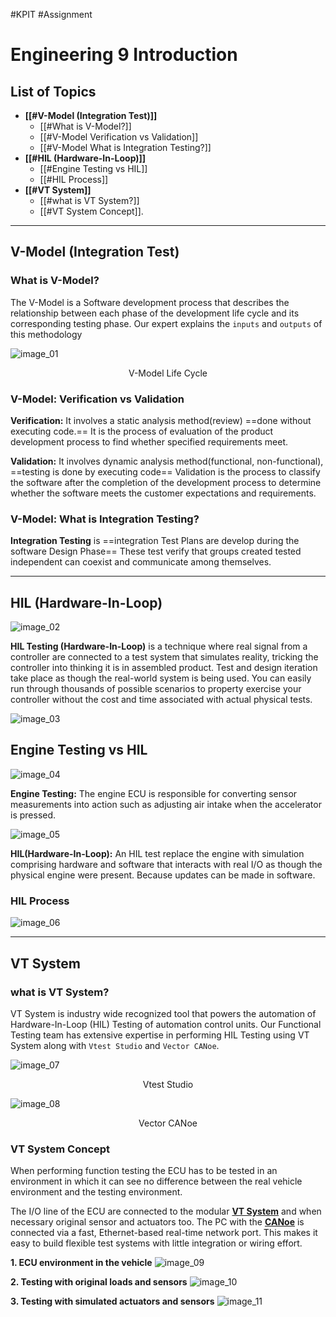 #KPIT #Assignment 

# Engineering 9 Introduction

## List of Topics

- **[[#V-Model (Integration Test)]]**
	- [[#What is V-Model?]]
	- [[#V-Model Verification vs Validation]]
	- [[#V-Model What is Integration Testing?]]
- **[[#HIL (Hardware-In-Loop)]]**
	- [[#Engine Testing vs HIL]]
	- [[#HIL Process]]
- **[[#VT System]]**
	- [[#what is VT System?]]
	- [[#VT System Concept]].
---

## V-Model (Integration Test) 
### What is V-Model?
The V-Model is a Software development process that describes the relationship between each phase of the development life cycle and its corresponding testing phase. Our expert explains the `inputs` and `outputs` of this methodology

![image_01](KPIT-Notes/Images/KPIT_01/Image_01.png)
<p style="text-align: center;">V-Model Life Cycle</p>

### V-Model: Verification vs Validation
**Verification:** It involves a static analysis method(review) ==done without executing code.== It is the process of evaluation of the product development process to find whether specified requirements meet.

**Validation:** It involves dynamic analysis method(functional, non-functional), ==testing is done by executing code== Validation is the process to classify the software after the completion of the development process to determine whether the software meets the customer expectations and requirements.  

### V-Model: What is Integration Testing?
**Integration Testing** is ==integration Test Plans are develop during the software Design Phase== These test verify that groups created tested independent can coexist and communicate among themselves.

---
## HIL (Hardware-In-Loop)
![image_02](KPIT-Notes/Images/KPIT_01/Image_02.jpg)

**HIL Testing (Hardware-In-Loop)** is a technique where real signal from a controller are connected to a test system that simulates reality, tricking the controller into thinking it is in assembled product. Test and design iteration take place as though the real-world system is being used. You can easily run through thousands of possible scenarios to property exercise your controller without  the cost and time associated with actual physical tests.

![image_03](KPIT-Notes/Images/KPIT_01/Image_03.png)

## Engine Testing vs HIL

![image_04](KPIT-Notes/Images/KPIT_01/Image_04.png)

**Engine Testing:** The engine ECU is responsible for converting sensor measurements into action such as adjusting air intake when the accelerator is pressed.

![image_05](KPIT-Notes/Images/KPIT_01/Image_05.png)

**HIL(Hardware-In-Loop):** An HIL test replace the engine with simulation comprising hardware and software that interacts with real I/O as though the physical engine were present. Because updates can be made in software.

### HIL Process

![image_06](KPIT-Notes/Images/KPIT_01/Image_06.png)

---
## VT System

### what is  VT System?

VT System is industry wide recognized tool that powers the automation of Hardware-In-Loop (HIL) Testing of automation control units. Our Functional Testing team has extensive expertise in performing HIL Testing using VT System along with `Vtest Studio` and `Vector CANoe`.


![image_07](KPIT-Notes/Images/KPIT_01/Image_07.png)
<p style="text-align: center;">Vtest Studio</p>

![image_08](KPIT-Notes/Images/KPIT_01/Image_08.png)
<p style="text-align: center;">Vector CANoe </p> 

### VT System Concept
When performing function testing the ECU has to be tested in an environment in which it can see no difference between the real vehicle environment and the testing environment.

The I/O line of the ECU are connected to the modular **<u>VT System</u>** and when necessary original sensor and actuators too. The PC with the **<u>CANoe</u>** is connected via a fast, Ethernet-based real-time network port. This makes it easy to build flexible test systems with little integration or wiring effort.

**1. ECU environment in the vehicle**
![image_09](KPIT-Notes/Images/KPIT_01/Image_09.png)

**2. Testing with original loads and sensors**
![image_10](KPIT-Notes/Images/KPIT_01/Image_10.png)

**3. Testing with simulated actuators and sensors**
![image_11](KPIT-Notes/Images/KPIT_01/Image_11.png)

